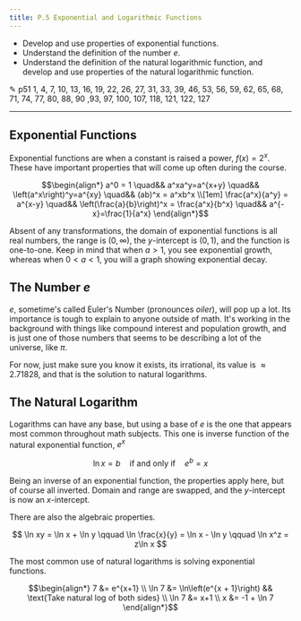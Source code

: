 ```yaml
---
title: P.5 Exponential and Logarithmic Functions
---
```


- Develop and use properties of exponential functions.
- Understand the definition of the number $e$.
- Understand the definition of the natural logarithmic function, and develop and use properties of the natural logarithmic function.

✎ p51 1, 4, 7, 10, 13, 16, 19, 22, 26, 27, 31, 33, 39, 46, 53, 56, 59, 62, 65, 68, 71, 74, 77, 80, 88, 90 ,93, 97, 100, 107, 118, 121, 122, 127

---

## Exponential Functions

Exponential functions are when a constant is raised a power, $f(x)=2^x$. These have important properties that will come up often during the course.

$$\begin{align*}
a^0 = 1 \quad&& a^xa^y=a^{x+y} \quad&& \left(a^x\right)^y=a^{xy} \quad&& (ab)^x = a^xb^x \\[1em]
\frac{a^x}{a^y} = a^{x-y} \quad&& \left(\frac{a}{b}\right)^x = \frac{a^x}{b^x} \quad&& a^{-x}=\frac{1}{a^x}
\end{align*}$$

Absent of any transformations, the domain of exponential functions is all real numbers, the range is $(0,\infty)$, the $y$-intercept is $(0,1)$, and the function is one-to-one. Keep in mind that when $a>1$, you see exponential growth, whereas when $0<a<1$, you will a graph showing exponential decay.

## The Number $e$

$e$, sometime's called Euler's Number (pronounces _oiler_), will pop up a lot. Its importance is tough to explain to anyone outside of math. It's working in the background with things like compound interest and population growth, and is just one of those numbers that seems to be describing a lot of the universe, like $\pi$.

For now, just make sure you know it exists, its irrational, its value is $\approx 2.71828$, and that is the solution to natural logarithms.

## The Natural Logarithm

Logarithms can have any base, but using a base of $e$ is the one that appears most common throughout math subjects. This one is inverse function of the natural exponential function, $e^x$

$$ \ln x = b \quad \text{if and only if} \quad e^b = x $$

Being an inverse of an exponential function, the properties apply here, but of course all inverted. Domain and range are swapped, and the $y$-intercept is now an $x$-intercept.

There are also the algebraic properties.

$$ \ln xy = \ln x + \ln y \qquad \ln \frac{x}{y} = \ln x - \ln y \qquad \ln x^z = z\ln x $$

The most common use of natural logarithms is solving exponential functions.

$$\begin{align*}
7 &= e^{x+1} \\
\ln 7 &= \ln\left(e^{x + 1}\right) && \text{Take natural log of both sides} \\
\ln 7 &= x+1 \\
x &= -1 + \ln 7
\end{align*}$$
